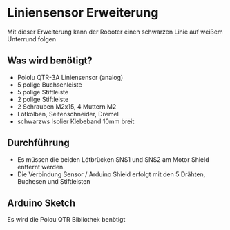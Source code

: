 # Liniensensor Erweiterung

Mit dieser  Erweiterung kann der Roboter einen schwarzen Linie auf weißem Unterrund folgen

## Was wird benötigt?

* Pololu QTR-3A Liniensensor (analog)
* 5 polige Buchsenleiste 
* 5 polige Stiftleiste 
* 2 polige Stiftleiste 
* 2 Schrauben M2x15, 4 Muttern M2
* Lötkolben, Seitenschneider, Dremel
* schwarzws Isolier Klebeband 10mm breit

## Durchführung

* Es müssen die beiden Lötbrücken SNS1 und SNS2 am Motor Shield entfernt werden.
* Die Verbindung Sensor / Arduino Shield erfolgt mit den 5 Drähten, Buchesen und Stiftleisten

## Arduino Sketch

Es wird die Polou QTR Bibliothek benötigt
